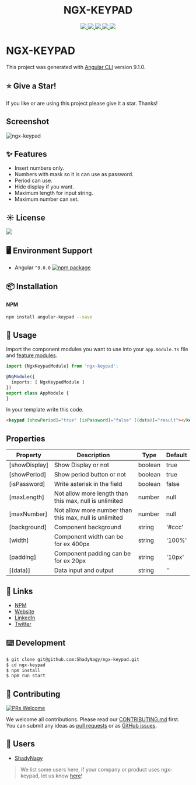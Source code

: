 <h1 align="center">
NGX-KEYPAD
</h1>

<p align="center">
    <a href="https://www.npmjs.com/package/ngx-keypad" alt="npm" target="_blank">
        <img src="https://img.shields.io/npm/v/ngx-keypad" />
    </a>
    <a href="https://www.npmjs.com/package/ngx-keypad" alt="npm" target="_blank">
        <img src="https://img.shields.io/npm/dt/ngx-keypad" />
    </a>
    <a href="https://github.com/ShadyNagy/ngx-keypad/actions?query=workflow%3Anpm-publish" alt="Workflows">
        <img src="https://github.com/shadynagy/ngx-keypad/workflows/npm-publish/badge.svg" />
    </a>
    <a href="https://github.com/ShadyNagy/ngx-keypad/blob/master/LICENSE" alt="license">
        <img src="https://img.shields.io/badge/License-MIT-blue.svg" />
    </a>
    <a href="https://www.paypal.me/shadynagy" alt="paypal">
        <img src="https://img.shields.io/badge/PayPal-tip%20me-green.svg?logo=paypal" />
    </a>
</p>

# NGX-KEYPAD

This project was generated with [Angular CLI](https://github.com/angular/angular-cli) version 9.1.0.

## :star: Give a Star!
If you like or are using this project please give it a star. Thanks!

## Screenshot 

![ngx-keypad](https://user-images.githubusercontent.com/6225593/91753134-bff8e300-ebc7-11ea-8da3-8c4b58ca3597.gif)

## ✨ Features

- Insert numbers only.
- Numbers with mask so it is can use as password.
- Period can use.
- Hide display if you want.
- Maximum length for input string.
- Maximum number can set.

## ☀️ License

<a href="https://github.com/ShadyNagy/ngx-keypad/blob/master/LICENSE" alt="license">
    <img src="https://img.shields.io/badge/License-MIT-blue.svg" />
</a>

## 🖥 Environment Support

* Angular `^9.0.0` [![npm package](https://img.shields.io/npm/v/ngx-keypad?style=flat-square)](https://www.npmjs.com/package/ngx-keypad)

## 📦 Installation

#### NPM

```bash
npm install angular-keypad --save
```

## 🔨 Usage

Import the component modules you want to use into your `app.module.ts` file and [feature modules](https://angular.io/guide/feature-modules).

```ts
import {NgxKeypadModule} from 'ngx-keypad';

@NgModule({
  imports: [ NgxKeypadModule ]
})
export class AppModule {
}
```

In your template write this code.
```html
<keypad [showPeriod]="true" [isPassword]="false" [(data)]="result"></keypad>
```

## Properties

| Property | Description | Type | Default |
| --- | --- | --- | --- |
| [showDisplay] | Show Display or not | boolean | true |
| [showPeriod] | Show period button or not | boolean | true |
| [isPassword] | Write asterisk in the field | boolean | false |
| [maxLength] | Not allow more length than this max, null is unlimited | number | null |
| [maxNumber] | Not allow more number than this max, null is unlimited | number | null |
| [background] | Component background | string | '#ccc' |
| [width] | Component width can be for ex 400px | string | '100%' |
| [padding] | Component padding can be for ex 20px | string | '10px' |
| [(data)] | Data input and output | string | '' |

## 🔗 Links

* [NPM](https://www.npmjs.com/package/ngx-keypad)
* [Website](http://www.shadynagy.com)
* [LinkedIn](https://www.linkedin.com/in/shadynagy)
* [Twitter](https://twitter.com/ShadyNagy_)

## ⌨️ Development

```bash
$ git clone git@github.com:ShadyNagy/ngx-keypad.git
$ cd ngx-keypad
$ npm install
$ npm run start
```

## 🤝 Contributing

[![PRs Welcome](https://img.shields.io/badge/PRs-welcome-brightgreen.svg?style=flat-square)](https://github.com/shadynagy/ngx-keypad/pulls)

We welcome all contributions. Please read our [CONTRIBUTING.md](https://github.com/shadynagy/ngx-keypad/blob/master/CONTRIBUTING.md) first. You can submit any ideas as [pull requests](https://github.com/shadynagy/ngx-keypad/pulls) or as [GitHub issues](https://github.com/shadynagy/ngx-keypad/issues).

## 🎉 Users

- [ShadyNagy](http://www.shadynagy.com/)

> We list some users here, if your company or product uses ngx-keypad, let us know [here](https://github.com/shadynagy/ngx-keypad/issues/8)!
